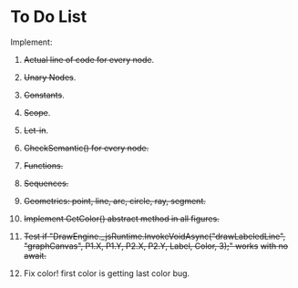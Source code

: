 # To Do List

Implement:

1. ~~Actual line of code for every node~~.

2. ~~Unary Nodes~~.

3. ~~Constants~~.

4. ~~Scope~~.

5. ~~Let-in~~.

6. ~~CheckSemantic() for every node.~~

7. ~~Functions.~~

8. ~~Sequences.~~

9. ~~Geometrics: point, line, arc, circle, ray, segment.~~

10. ~~Implement GetColor() abstract method in all figures.~~

11. ~~Test if "DrawEngine._jsRuntime.InvokeVoidAsync("drawLabeledLine", "graphCanvas", P1.X, P1.Y, P2.X, P2.Y, Label, Color, 3);" works~~ 
~~with no await.~~

12. Fix color! first color is getting last color bug.